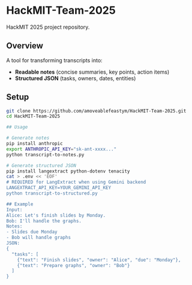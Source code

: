 # HackMIT-Team-2025

HackMIT 2025 project repository.

## Overview
A tool for transforming transcripts into:
- **Readable notes** (concise summaries, key points, action items)
- **Structured JSON** (tasks, owners, dates, entities)

## Setup
```bash
git clone https://github.com/amoveablefeastym/HackMIT-Team-2025.git
cd HackMIT-Team-2025

## Usage

# Generate notes
pip install anthropic
export ANTHROPIC_API_KEY="sk-ant-xxxx..."
python transcript-to-notes.py

# Generate structured JSON
pip install langextract python-dotenv tenacity
cat > .env << 'EOF'
# REQUIRED for LangExtract when using Gemini backend
LANGEXTRACT_API_KEY=YOUR_GEMINI_API_KEY
python transcript-to-structured.py

## Example
Input:
Alice: Let's finish slides by Monday.
Bob: I'll handle the graphs.
Notes:
- Slides due Monday
- Bob will handle graphs
JSON:
{
  "tasks": [
    {"text": "Finish slides", "owner": "Alice", "due": "Monday"},
    {"text": "Prepare graphs", "owner": "Bob"}
  ]
}

